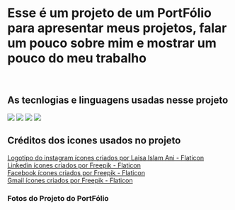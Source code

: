 <h1>Esse é um projeto de um PortFólio para apresentar meus projetos, falar um pouco sobre mim e mostrar um pouco do meu trabalho</h1>
<br>
<h2>As tecnlogias e linguagens usadas nesse projeto</h2>
<img src="https://img.shields.io/badge/HTML5-E34F26?style=for-the-badge&logo=html5&logoColor=white"/>
<img src="https://img.shields.io/badge/CSS3-1572B6?style=for-the-badge&logo=css3&logoColor=white" />
<img src="https://img.shields.io/badge/JavaScript-F7DF1E?style=for-the-badge&logo=javascript&logoColor=black" />
<img src="https://img.shields.io/badge/React-20232A?style=for-the-badge&logo=react&logoColor=61DAFB" />
<br>
<h2>Créditos dos icones usados no projeto</h2>

<a href="https://www.flaticon.com/br/icones-gratis/logotipo-do-instagram" title="logotipo do instagram ícones">Logotipo do instagram ícones criados por Laisa Islam Ani - Flaticon</a>
<br>
<a href="https://www.flaticon.com/br/icones-gratis/linkedin" title="linkedin ícones">Linkedin ícones criados por Freepik - Flaticon</a>
<br>
<a href="https://www.flaticon.com/br/icones-gratis/facebook" title="facebook ícones">Facebook ícones criados por Freepik - Flaticon</a>
<br>
<a href="https://www.flaticon.com/br/icones-gratis/gmail" title="gmail ícones">Gmail ícones criados por Freepik - Flaticon</a>
<br>
<h3>Fotos do Projeto do PortFólio</h3>
